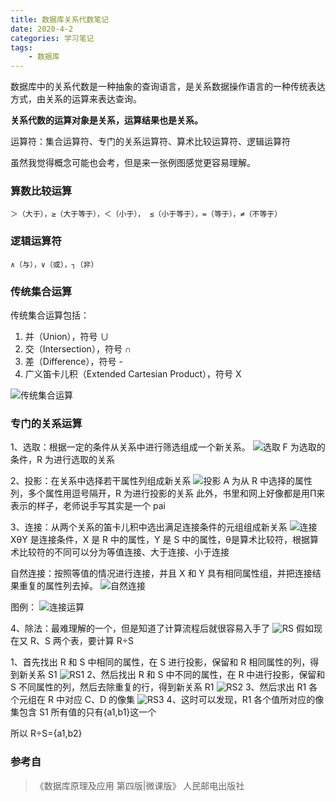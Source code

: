 ```yaml
---
title: 数据库关系代数笔记
date: 2020-4-2
categories: 学习笔记
tags:
    - 数据库
---
```


数据库中的关系代数是一种抽象的查询语言，是关系数据操作语言的一种传统表达方式，由关系的运算来表达查询。

**关系代数的运算对象是关系，运算结果也是关系。**

运算符：集合运算符、专门的关系运算符、算术比较运算符、逻辑运算符

虽然我觉得概念可能也会考，但是来一张例图感觉更容易理解。

<!--more-->

### 算数比较运算

```
＞（大于），≥（大于等于），＜（小于）， ≤（小于等于），=（等于），≠（不等于）
```

### 逻辑运算符

```
∧（与），∨（或），┐（非）
```

### 传统集合运算

传统集合运算包括：
1. 并（Union），符号 ∪
2. 交（Intersection），符号 ∩
3. 差（Difference），符号 -
4. 广义笛卡儿积（Extended Cartesian Product），符号 X

![传统集合运算](/images/数据库笔记/传统集合运算.png)

### 专门的关系运算

1、选取：根据一定的条件从关系中进行筛选组成一个新关系。
![选取](/images/数据库笔记/选取.png)
F 为选取的条件，R 为进行选取的关系

2、投影：在关系中选择若干属性列组成新关系
![投影](/images/数据库笔记/投影.png)
A 为从 R 中选择的属性列，多个属性用逗号隔开，R 为进行投影的关系
此外，书里和网上好像都是用Π来表示的样子，老师说手写其实是一个 pai

3、连接：从两个关系的笛卡儿积中选出满足连接条件的元组组成新关系
![连接](/images/数据库笔记/连接.png)
XθY 是连接条件，X 是 R 中的属性，Y 是 S 中的属性，θ是算术比较符，根据算术比较符的不同可以分为等值连接、大于连接、小于连接

自然连接：按照等值的情况进行连接，并且 X 和 Y 具有相同属性组，并把连接结果重复的属性列去掉。
![自然连接](/images/数据库笔记/自然连接.png)

图例：
![连接运算](/images/数据库笔记/连接运算.png)

4、除法：最难理解的一个，但是知道了计算流程后就很容易入手了
![RS](/images/数据库笔记/RS.png)
假如现在又 R、S 两个表，要计算 R÷S

1、首先找出 R 和 S 中相同的属性，在 S 进行投影，保留和 R 相同属性的列，得到新关系 S1
![RS1](/images/数据库笔记/RS1.png)
2、然后找出 R 和 S 中不同的属性，在 R 中进行投影，保留和 S 不同属性的列，然后去除重复的行，得到新关系 R1
![RS2](/images/数据库笔记/RS2.png)
3、然后求出 R1 各个元组在 R 中对应 C、D 的像集
![RS3](/images/数据库笔记/RS3.png)
4、这时可以发现，R1 各个值所对应的像集包含 S1 所有值的只有{a1,b1}这一个

所以 R÷S={a1,b2}

### 参考自
>《数据库原理及应用 第四版|微课版》 人民邮电出版社
